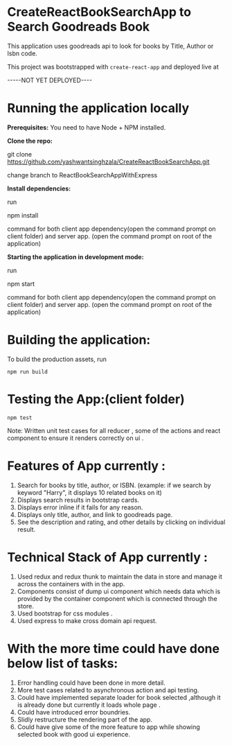 # **CreateReactBookSearchApp to Search Goodreads Book**

This application uses goodreads api to look for books by Title, Author or Isbn code.

This project was bootstrapped with `create-react-app` and deployed live at

-----NOT YET DEPLOYED----

# Running the application locally

**Prerequisites:** You need to have Node + NPM installed.

**Clone the repo:**

git clone https://github.com/yashwantsinghzala/CreateReactBookSearchApp.git

change branch to ReactBookSearchAppWithExpress


**Install dependencies:**

run 

npm install

 command for both client app dependency(open the command prompt on client folder) and  server app. (open the command prompt on root of the application)
   

    

**Starting the application in development mode:**

run 

npm start

 command for both client app dependency(open the command prompt on client folder) and  server app. (open the command prompt on root of the application)


# Building the application:

To build the production assets, run

    npm run build

# Testing the App:(client folder)

    npm test
    
   Note: Written unit test cases for all reducer , some of the actions and react component to ensure it renders correctly on ui .

# Features of App currently :

1. Search for books by title, author, or ISBN. (example: if we search by keyword "Harry", it displays 10 related books on it)
2. Displays search results in bootstrap cards.
3. Displays error inline if it fails for any reason.
4. Displays only title, author, and link to goodreads page.
5. See the description and rating, and other details by clicking on individual result.

# Technical Stack of App currently :
 1. Used redux and redux thunk to maintain the data in store and manage it across the containers with in the app.
 2. Components consist of dump ui component  which needs data which is provided by the container component 
    which is connected through the store.
 3. Used bootstrap for css modules .
 4. Used express to make cross domain api request.
 
# With the more time could have done below list of tasks:

1. Error handling could have been done in more detail.
2. More test cases related to asynchronous action and api testing.
3. Could have implemented separate loader for book selected ,although it is already done but currently it loads whole page .
4. Could have introduced error boundries.
5. Slidly restructure the rendering part of the app.
6. Could have give some of the more feature to app while showing selected book with good ui experience.

